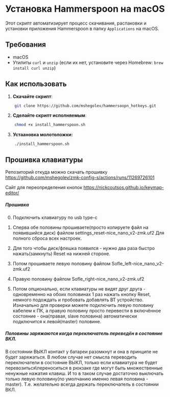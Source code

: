 # Установка Hammerspoon на macOS

Этот скрипт автоматизирует процесс скачивания, распаковки и установки приложения Hammerspoon в папку `Applications` на macOS.

## Требования

- macOS
- Утилиты `curl` и `unzip` (если их нет, установите через Homebrew: `brew install curl unzip`)

## Как использовать

1. **Скачайте скрипт**:

```bash
    git clone https://github.com/mshegolev/hammersoopn_hotkeys.git

```

2. **Сделайте скрипт исполняемым**:

```bash
    chmod +x install_hammerspoon.sh
```

3. **Устаановка молотоложки:**
```
    ./install_hammerspoon.sh
```

## Прошивка клавиатуры
Репозиторий откуда можно скачать прошивку https://github.com/mshegolev/zmk-config-s/actions/runs/11269726101

Сайт для переопределения кнопок https://nickcoutsos.github.io/keymap-editor/

##### Прошивка
0. Подключить клавиатуру по usb type-c
1. Сперва обе половины прошиваете(просто копируете файл на появившийся диск) файлом settings_reset-nice_nano_v2-zmk.uf2
Для полного сброса всех настроек.

2. Для того чтобы диск/флешка появился - нужно два раза быстро нажать(замкнуть) Reset на нижней стороне.
3. Потом прошиваете левую половину файлом  Sofle_left-nice_nano_v2-zmk.uf2
4. Правую половину файлом Sofle_right-nice_nano_v2-zmk.uf2 
5. Потом опционально, если клавиатуры не видят друг друга - одновременно на обоих половинах 1 раз нажать кнопку Reset, немного подождать и пробовать добавлять BT устройство. Изначально для проверки можете подключить левую половину кабелем к ПК, а правую половину просто перевести в включённое состояние - она(правая, slave половина) автоматически подключится к левой(master) половине.
    
##### Половины заряжаются когда переключатель переведён в состояние ВКЛ.
В состоянии ВЫКЛ контакт у батареи разомкнут и она в принципе не будет заряжаться.
В любом случае нет смысла переводить переключатели в состояние ВЫКЛ, только если клавиатура не будет перевозиться\переноситься в рюкзаке где могут быть множественные ненужные нажатия клавиш.
И то в таком  случае достаточно выключать только левую половину(по умолчанию именно левая половина - master).
Т.е. желательно всегда держать переключатель в состоянии ВКЛ.

